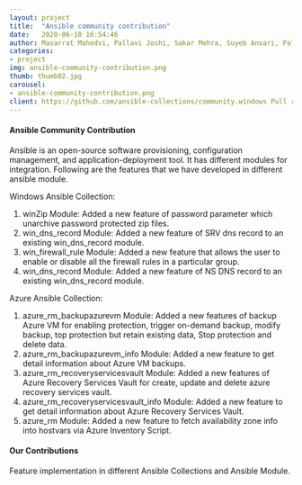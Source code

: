 ```yaml
---
layout: project
title:  "Ansible community contribution"
date:   2020-06-10 16:54:46
author: Masarrat Mahedvi, Pallavi Joshi, Sakar Mehra, Suyeb Ansari, Pallavi Chaudhari, Shwetali Berad
categories:
- project
img: ansible-community-contribution.png
thumb: thumb02.jpg
carousel:
- ansible-community-contribution.png
client: https://github.com/ansible-collections/community.windows Pull requests - 90, 112, 127, 131 and https://github.com/ansible-collections/azure Pull request - 243, 248, 254
---
```


#### Ansible Community Contribution
Ansible is an open-source software provisioning, configuration management, and application-deployment tool. It has different modules for integration. Following are the features that we have developed in different ansible module.

Windows Ansible Collection:
1. winZip Module: Added a new feature of password parameter which unarchive password protected zip files.
2. win_dns_record Module: Added a new feature of SRV dns record to an existing win_dns_record module.
3. win_firewall_rule  Module: Added a new feature that allows the user to enable or disable all the firewall rules in a particular group.
4. win_dns_record Module: Added a new feature of NS DNS record to an existing win_dns_record module.

Azure Ansible Collection:
1. azure_rm_backupazurevm Module: Added a new features of backup Azure VM for enabling protection, trigger on-demand backup, modify backup, top protection but retain existing data, Stop protection and delete data.
2. azure_rm_backupazurevm_info Module: Added a new feature to get detail information about Azure VM backups.
3. azure_rm_recoveryservicesvault Module: Added a new features of Azure Recovery Services Vault for create, update and delete azure recovery services vault.
4. azure_rm_recoveryservicesvault_info Module: Added a new feature to get detail information about Azure Recovery Services Vault.
5. azure_rm Module: Added a new feature to fetch availability zone info into hostvars via Azure Inventory Script.

#### Our Contributions
Feature implementation in different Ansible Collections and Ansible Module.